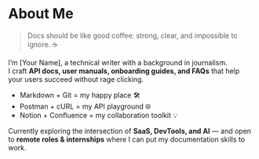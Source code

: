 # About Me

> Docs should be like good coffee: strong, clear, and impossible to ignore. ☕  

I’m [Your Name], a technical writer with a background in journalism.  
I craft **API docs, user manuals, onboarding guides, and FAQs** that help your users succeed without rage clicking.  

- Markdown + Git = my happy place 🛠️  
- Postman + cURL = my API playground 🌐  
- Notion + Confluence = my collaboration toolkit 💡  

Currently exploring the intersection of **SaaS, DevTools, and AI** — and open to **remote roles & internships** where I can put my documentation skills to work.  

